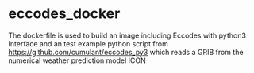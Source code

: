 # eccodes_docker

The dockerfile is used to build an image including Eccodes with python3 Interface 
and an test example python script from https://github.com/cumulant/eccodes_py3
which reads a GRIB from the numerical weather prediction model ICON 
